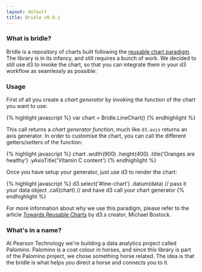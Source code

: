```yaml
---
layout: default
title: Bridle v0.0.1
---
```


### What is bridle?
Bridle is a repository of charts built following the [reusable chart paradigm](bost.ocks.org/mike/chart/). The library is in its infancy, and still requires a bunch of work. We decided to still use d3 to invoke the chart, so that you can integrate them in your d3 workflow as seamlessly as possible:

<div id="line-chart"> </div>

### Usage
First of all you create a _chart generator_ by invoking the function of the chart you want to use:

{% highlight javascript %}
  var chart = Bridle.LineChart()
{% endhighlight %}

This call returns a _chart generator function_, much like `d3.axis` returns an axis generator. In order to customise the chart, you can call the different getters/setters of the function:

{% highlight javascript %}
  chart
    .width(900)
    .height(400)
    .title('Oranges are healthy')
    .yAxisTitle('Vitamin C content')
{% endhighlight %}

Once you have setup your generator, just use d3 to render the chart:

{% highlight javascript %}
  d3.select('#line-chart')
    .datum(data) // pass it your data object
    .call(chart) // and have d3 call your chart generator
{% endhighlight %}

For more information about why we use this paradigm, please refer to the article [Towards Reusable Charts](bost.ocks.org/mike/chart/) by d3.s creator, Michael Bostock.

### What's in a name?
At Pearson Technology we're building a data analytics project called Palomino. Palomino is a coat colour in horses, and since this library is part of the Palomino project, we chose something horse related. The idea is that the bridle is what helps you direct a horse and connects you to it.


<script type="text/javascript" src="{{ relative }}javascripts/lineChart.js">
</script>


